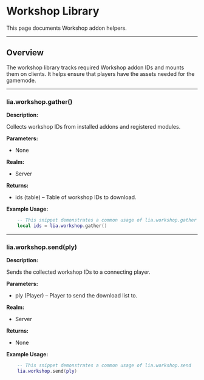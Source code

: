 # Workshop Library

This page documents Workshop addon helpers.

---

## Overview

The workshop library tracks required Workshop addon IDs and mounts them on clients. It helps ensure that players have the assets needed for the gamemode.

---

### lia.workshop.gather()

**Description:**

Collects workshop IDs from installed addons and registered modules.

**Parameters:**

* None


**Realm:**

* Server


**Returns:**

* ids (table) – Table of workshop IDs to download.


**Example Usage:**

```lua
    -- This snippet demonstrates a common usage of lia.workshop.gather
    local ids = lia.workshop.gather()
```

---

### lia.workshop.send(ply)

**Description:**

Sends the collected workshop IDs to a connecting player.

**Parameters:**

* ply (Player) – Player to send the download list to.


**Realm:**

* Server


**Returns:**

* None


**Example Usage:**

```lua
    -- This snippet demonstrates a common usage of lia.workshop.send
    lia.workshop.send(ply)
```
